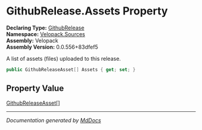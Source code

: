﻿<!--  
  <auto-generated>   
    The contents of this file were generated by a tool.  
    Changes to this file may be list if the file is regenerated  
  </auto-generated>   
-->

# GithubRelease.Assets Property

**Declaring Type:** [GithubRelease](../index.md)  
**Namespace:** [Velopack.Sources](../../index.md)  
**Assembly:** Velopack  
**Assembly Version:** 0.0.556+83dfef5

 A list of assets (files) uploaded to this release. 

```csharp
public GithubReleaseAsset[] Assets { get; set; }
```

## Property Value

[GithubReleaseAsset](../../GithubReleaseAsset/index.md)\[\]

___

*Documentation generated by [MdDocs](https://github.com/ap0llo/mddocs)*
